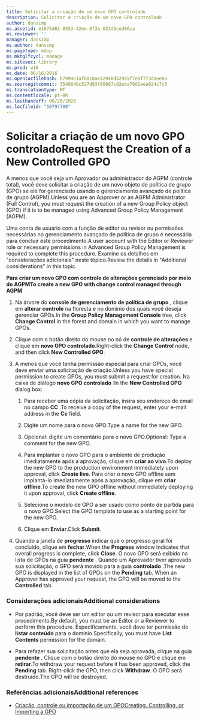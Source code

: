 ```yaml
---
title: Solicitar a criação de um novo GPO controlado
description: Solicitar a criação de um novo GPO controlado
author: dansimp
ms.assetid: e1875d81-8553-42ee-8f3a-023d6ced86ca
ms.reviewer: ''
manager: dansimp
ms.author: dansimp
ms.pagetype: mdop
ms.mktglfcycl: manage
ms.sitesec: library
ms.prod: w10
ms.date: 06/16/2016
ms.openlocfilehash: b7994e1af80c0ae32940d52955f7e5f773d1ee6a
ms.sourcegitcommit: 354664bc527d93f80687cd2eba70d1eea024c7c3
ms.translationtype: MT
ms.contentlocale: pt-BR
ms.lasthandoff: 06/26/2020
ms.locfileid: "10797700"
---
```

# <span data-ttu-id="3aa05-103">Solicitar a criação de um novo GPO controlado</span><span class="sxs-lookup"><span data-stu-id="3aa05-103">Request the Creation of a New Controlled GPO</span></span>


<span data-ttu-id="3aa05-104">A menos que você seja um Aprovador ou administrador do AGPM (controle total), você deve solicitar a criação de um novo objeto de política de grupo (GPO) se ele for gerenciado usando o gerenciamento avançado de política de grupo (AGPM).</span><span class="sxs-lookup"><span data-stu-id="3aa05-104">Unless you are an Approver or an AGPM Administrator (Full Control), you must request the creation of a new Group Policy object (GPO) if it is to be managed using Advanced Group Policy Management (AGPM).</span></span>

<span data-ttu-id="3aa05-105">Uma conta de usuário com a função de editor ou revisor ou permissões necessárias no gerenciamento avançado de política de grupo é necessária para concluir este procedimento.</span><span class="sxs-lookup"><span data-stu-id="3aa05-105">A user account with the Editor or Reviewer role or necessary permissions in Advanced Group Policy Management is required to complete this procedure.</span></span> <span data-ttu-id="3aa05-106">Examine os detalhes em "considerações adicionais" neste tópico.</span><span class="sxs-lookup"><span data-stu-id="3aa05-106">Review the details in "Additional considerations" in this topic.</span></span>

**<span data-ttu-id="3aa05-107">Para criar um novo GPO com controle de alterações gerenciado por meio do AGPM</span><span class="sxs-lookup"><span data-stu-id="3aa05-107">To create a new GPO with change control managed through AGPM</span></span>**

1.  <span data-ttu-id="3aa05-108">Na árvore do **console de gerenciamento de política de grupo** , clique em **alterar controle** na floresta e no domínio dos quais você deseja gerenciar GPOs.</span><span class="sxs-lookup"><span data-stu-id="3aa05-108">In the **Group Policy Management Console** tree, click **Change Control** in the forest and domain in which you want to manage GPOs.</span></span>

2.  <span data-ttu-id="3aa05-109">Clique com o botão direito do mouse no nó de **controle de alterações** e clique em **novo GPO controlado**.</span><span class="sxs-lookup"><span data-stu-id="3aa05-109">Right-click the **Change Control** node, and then click **New Controlled GPO**.</span></span>

3.  <span data-ttu-id="3aa05-110">A menos que você tenha permissão especial para criar GPOs, você deve enviar uma solicitação de criação.</span><span class="sxs-lookup"><span data-stu-id="3aa05-110">Unless you have special permission to create GPOs, you must submit a request for creation.</span></span> <span data-ttu-id="3aa05-111">Na caixa de diálogo **novo GPO controlado** :</span><span class="sxs-lookup"><span data-stu-id="3aa05-111">In the **New Controlled GPO** dialog box:</span></span>

    1.  <span data-ttu-id="3aa05-112">Para receber uma cópia da solicitação, insira seu endereço de email no campo **CC** .</span><span class="sxs-lookup"><span data-stu-id="3aa05-112">To receive a copy of the request, enter your e-mail address in the **Cc** field.</span></span>

    2.  <span data-ttu-id="3aa05-113">Digite um nome para o novo GPO.</span><span class="sxs-lookup"><span data-stu-id="3aa05-113">Type a name for the new GPO.</span></span>

    3.  <span data-ttu-id="3aa05-114">Opcional: digite um comentário para o novo GPO.</span><span class="sxs-lookup"><span data-stu-id="3aa05-114">Optional: Type a comment for the new GPO.</span></span>

    4.  <span data-ttu-id="3aa05-115">Para implantar o novo GPO para o ambiente de produção imediatamente após a aprovação, clique em **criar ao vivo**.</span><span class="sxs-lookup"><span data-stu-id="3aa05-115">To deploy the new GPO to the production environment immediately upon approval, click **Create live**.</span></span> <span data-ttu-id="3aa05-116">Para criar o novo GPO offline sem implantá-lo imediatamente após a aprovação, clique em **criar offline**.</span><span class="sxs-lookup"><span data-stu-id="3aa05-116">To create the new GPO offline without immediately deploying it upon approval, click **Create offline**.</span></span>

    5.  <span data-ttu-id="3aa05-117">Selecione o modelo de GPO a ser usado como ponto de partida para o novo GPO.</span><span class="sxs-lookup"><span data-stu-id="3aa05-117">Select the GPO template to use as a starting point for the new GPO.</span></span>

    6.  <span data-ttu-id="3aa05-118">Clique em **Enviar**.</span><span class="sxs-lookup"><span data-stu-id="3aa05-118">Click **Submit**.</span></span>

4.  <span data-ttu-id="3aa05-119">Quando a janela de **progresso** indicar que o progresso geral foi concluído, clique em **fechar**.</span><span class="sxs-lookup"><span data-stu-id="3aa05-119">When the **Progress** window indicates that overall progress is complete, click **Close**.</span></span> <span data-ttu-id="3aa05-120">O novo GPO será exibido na lista de GPOs na guia **pendente** . Quando um Aprovador tiver aprovado sua solicitação, o GPO será movido para a guia **controlado** .</span><span class="sxs-lookup"><span data-stu-id="3aa05-120">The new GPO is displayed in the list of GPOs on the **Pending** tab. When an Approver has approved your request, the GPO will be moved to the **Controlled** tab.</span></span>

### <span data-ttu-id="3aa05-121">Considerações adicionais</span><span class="sxs-lookup"><span data-stu-id="3aa05-121">Additional considerations</span></span>

-   <span data-ttu-id="3aa05-122">Por padrão, você deve ser um editor ou um revisor para executar esse procedimento.</span><span class="sxs-lookup"><span data-stu-id="3aa05-122">By default, you must be an Editor or a Reviewer to perform this procedure.</span></span> <span data-ttu-id="3aa05-123">Especificamente, você deve ter permissão de **listar conteúdo** para o domínio.</span><span class="sxs-lookup"><span data-stu-id="3aa05-123">Specifically, you must have **List Contents** permission for the domain.</span></span>

-   <span data-ttu-id="3aa05-124">Para refazer sua solicitação antes que ela seja aprovada, clique na guia **pendente** . Clique com o botão direito do mouse no GPO e clique em **retirar**.</span><span class="sxs-lookup"><span data-stu-id="3aa05-124">To withdraw your request before it has been approved, click the **Pending** tab. Right-click the GPO, then click **Withdraw**.</span></span> <span data-ttu-id="3aa05-125">O GPO será destruído.</span><span class="sxs-lookup"><span data-stu-id="3aa05-125">The GPO will be destroyed.</span></span>

### <span data-ttu-id="3aa05-126">Referências adicionais</span><span class="sxs-lookup"><span data-stu-id="3aa05-126">Additional references</span></span>

-   [<span data-ttu-id="3aa05-127">Criação, controle ou importação de um GPO</span><span class="sxs-lookup"><span data-stu-id="3aa05-127">Creating, Controlling, or Importing a GPO</span></span>](creating-controlling-or-importing-a-gpo-editor.md)

 

 





